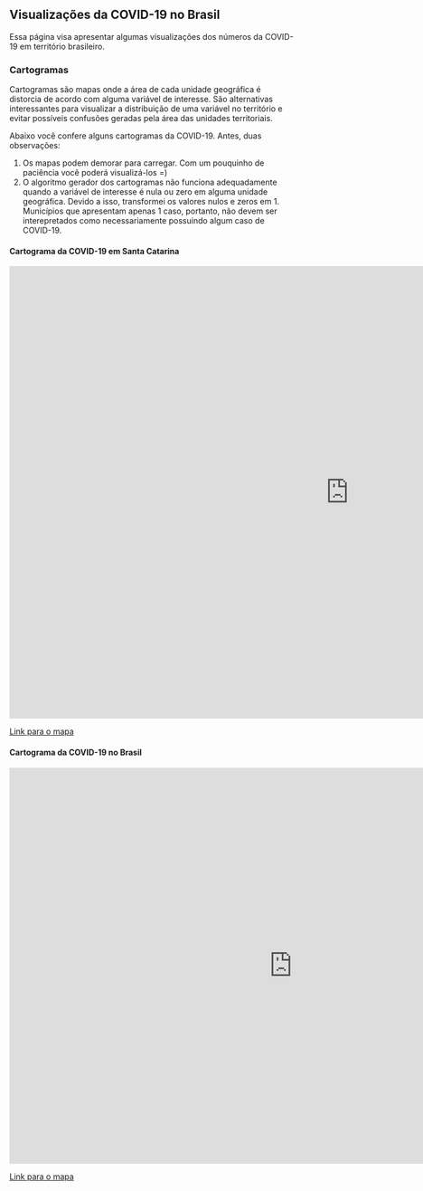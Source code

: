 ## Visualizações da COVID-19 no Brasil

Essa página visa apresentar algumas visualizações dos números da COVID-19 em território brasileiro. 

### Cartogramas

Cartogramas são mapas onde a área de cada unidade geográfica é distorcia de acordo com alguma variável de interesse. São alternativas interessantes para visualizar a distribuição de uma variável no território e evitar possíveis confusões geradas pela área das unidades territoriais.

Abaixo você confere alguns cartogramas da COVID-19. Antes, duas observações:

1. Os mapas podem demorar para carregar. Com um pouquinho de paciência você poderá visualizá-los =)
2. O algoritmo gerador dos cartogramas não funciona adequadamente quando a variável de interesse é nula ou zero em alguma unidade geográfica. Devido a isso, transformei os valores nulos e zeros em 1. Municípios que apresentam apenas 1 caso, portanto, não devem ser interepretados como necessariamente possuindo algum caso de COVID-19.

#### Cartograma da COVID-19 em Santa Catarina

<iframe src="https://cassianord.github.io/mapas_interativos/topo_sc.html" style="border:0px #ffffff none;" name="myiFrame" scrolling="no" frameborder="1" marginheight="0px" marginwidth="0px" height="800px" width="1200px" allowfullscreen></iframe>

[Link para o mapa](https://cassianord.github.io/mapas_interativos/images/topo_sc.html)


#### Cartograma da COVID-19 no Brasil

<iframe src="https://cassianord.github.io/mapas_interativos/topo_br.html" style="border:0px #ffffff none;" name="myiFrame" scrolling="no" frameborder="1" marginheight="0px" marginwidth="0px" height="700px" width="1000px" allowfullscreen></iframe>

[Link para o mapa](https://cassianord.github.io/mapas_interativos/images/topo_br.html)


